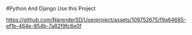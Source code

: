 #Python And Django Use this Project


https://github.com/NarenderSD/Userproject/assets/109752675/f9a64685-ef1b-464e-854b-7a82f9fc6e0f

